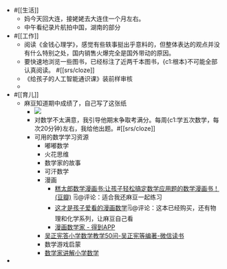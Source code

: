 - #[[生活]]
    - 妈今天回大连，接姥姥去大连住一个月左右。
    - 中午看纪录片航拍中国，湖南的部分
- #[[工作]]
    - 阅读《金钱心理学》，感觉有些轶事挺出乎意料的，但整体表达的观点并没有什么特别之处，国内销售火爆完全是国外带动的原因。
    - 要快速地浏览一些图书，已经标注了近两千本图书，{c1:根本}不可能全部认真阅读。 #[[srs/cloze]]
    - 《给孩子的人工智能通识课》装前样审核 
    - 
- #[[育儿]]
    - 麻豆知道期中成绩了，自己写了这张纸
        - ![](https://firebasestorage.googleapis.com/v0/b/firescript-577a2.appspot.com/o/imgs%2Fapp%2Fxinyiheng%2FC9vCUvgwFH.png?alt=media&token=396b70ef-ac52-44c5-b204-20e870f3b554)
        - 对数学不太满意，我引导他期末争取考满分。每周{c1:学五次数学，每次20分钟}左右，我给他出题。#[[srs/cloze]]
        - 可用的数学学习资源
            - 嘟嘟数学
            - 火花思维
            - 数学家的故事
            - 可汗数学
            - 漫画
                - [糕太郎数学漫画书:让孩子轻松搞定数学应用题的数学漫画书！ (豆瓣)](https://book.douban.com/subject/36432976/) 🗒@评论：适合我还麻豆一起练习
                - [这才是孩子爱看的漫画数学](https://www.zhihu.com/tardis/zm/art/549085232?source_id=1003)🗒@评论：这本已经购买，还有物理和化学系列，让麻豆自己看
                - [漫画数学家 - 得到APP](https://www.dedao.cn/ebook/reader?id=BpM1nLOerPa1XOp27zqQ8KGR56loVWrDqb2wdLygv94jYmnENDxAMZJBkbNzEblg)
            - [吴正宪答小学数学教学50问-吴正宪等编著-微信读书](https://weread.qq.com/web/bookDetail/1b3329007219803d1b32e53)
            - 数学游戏启蒙
            - [数学家讲解小学数学](hook://file/f9slrwkkW?p=d2FuZ3hpYW9odWkvRGVza3RvcA==&n=%E6%95%B0%E5%AD%A6%E5%AE%B6%E8%AE%B2%E8%A7%A3%E5%B0%8F%E5%AD%A6%E6%95%B0%E5%AD%A6%20%28%5B%E7%BE%8E%5D%E4%BC%8D%E9%B8%BF%E7%86%99%20%28Hung%2DHsi%20Wu%29%29%20%28Z%2DLibrary%29%2Epdf)
- 
